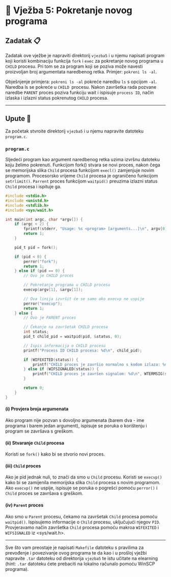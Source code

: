 # 🚀 Vježba 5: Pokretanje novog programa

## Zadatak 📋

Zadatak ove vježbe je napraviti direktorij `vjezba5` i u njemu napisati program koji koristi kombinaciju funkcija `fork` i `exec` za pokretanje novog programa u `CHILD` procesu. Pri tom se za program koji se poziva može navesti proizvoljan broj argumentata naredbenog retka. Primjer: `pokreni ls -al`.

Obješnjenje primjera:
`pokreni ls -al` pokreće naredbu `ls` s opcijom `-al`. Naredba ls se pokreće u `CHILD `procesu. Nakon završetka rada pozvane naredbe `PARENT` proces poziva funkciju wait i ispisuje `process ID`, način izlaska i izlazni status pokrenutog `CHILD` procesa.

___

## Upute 🧭

Za početak stvroite direktorij `vjezba5` i u njemu napravite datoteku `program.c`.

### `program.c`

Sljedeći program kao argument naredbenog retka uzima izvršnu datoteku koju želimo pokrenuti. Funkcijom fork() stvara se novi proces, nakon čega se memorijska slika `Child` procesa funkcijom `execl()` zamjenjuje novim programom. Procesorsko vrijeme `Child` procesa je ograničeno funkcijom `setrlimit()`. `Parrent` proces funkcijom `waitpid()` preuzima izlazni status `Child` procesa i ispituje ga.

```c
#include <stdio.h>
#include <unistd.h>
#include <stdlib.h>
#include <sys/wait.h>

int main(int argc, char *argv[]) {
    if (argc < 2) {
        fprintf(stderr, "Usage: %s <program> [arguments...]\n", argv[0]);
        return 1;
    }

    pid_t pid = fork();

    if (pid < 0) {
        perror("fork");
        return 1;
    } else if (pid == 0) {
        // Ovo je CHILD proces

        // Pokretanje programa u CHILD procesu
        execvp(argv[1], &argv[1]);

        // Ova linija izvršit će se samo ako execvp ne uspije
        perror("execvp");
        return 1;
    } else {
        // Ovo je PARENT proces

        // Čekanje na završetak CHILD procesa
        int status;
        pid_t child_pid = waitpid(pid, &status, 0);

        // Ispis informacija o CHILD procesu
        printf("Process ID CHILD procesa: %d\n", child_pid);

        if (WIFEXITED(status)) {
            printf("CHILD proces je završio normalno s kodom izlaza: %d\n", WEXITSTATUS(status));
        } else if (WIFSIGNALED(status)) {
            printf("CHILD proces je završen signalom: %d\n", WTERMSIG(status));
        }

        return 0;
    }
}
```

#### (i) Provjera broja argumenata

Ako program nije pozvan s dovoljno argumenata (barem dva - ime programa i barem jedan argument), ispisuje se poruka o korištenju i program se završava s greškom.

#### (ii) Stvaranje `Child` procesa

Koristi se `fork()` kako bi se stvorio novi proces.

#### (iii) `Child` proces

Ako je pid jednak nuli, to znači da smo u `Child` procesu.
Koristi se `execvp()` kako bi se zamijenila memorijska slika `Child` procesa s novim programom.
Ako `execvp()` ne uspije, ispisuje se poruka o pogrešci pomoću `perror()` i `Child` proces se završava s greškom.

#### (iv) `Parent` proces

Ako smo u `Parent` procesu, čekamo na završetak `Child` procesa pomoću `waitpid()`.
Ispisujemo informacije o `Child` procesu, uključujući njegov `PID`.
Provjeravamo način završetka `Child` procesa pomoću makroa `WIFEXITED` i `WIFSIGNALED` iz <sys/wait.h>.

---

Sve što vam preostaje je napisati `Makefile` datoteku s pravilima za prevođenje i povezivanje ovog programa te da kao i u prošloj vježbi napravite `.tar` datoteku od direktorija `vjezba5` te istu učitate na elearning (hint: `.tar` datoteku ćete prebaciti na lokalno računalo pomoću WinSCP programa). 
